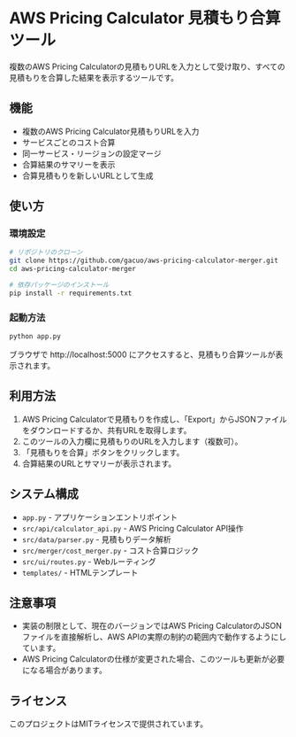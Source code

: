 # AWS Pricing Calculator 見積もり合算ツール

複数のAWS Pricing Calculatorの見積もりURLを入力として受け取り、すべての見積もりを合算した結果を表示するツールです。

## 機能

- 複数のAWS Pricing Calculator見積もりURLを入力
- サービスごとのコスト合算
- 同一サービス・リージョンの設定マージ
- 合算結果のサマリーを表示
- 合算見積もりを新しいURLとして生成

## 使い方

### 環境設定

```bash
# リポジトリのクローン
git clone https://github.com/gacuo/aws-pricing-calculator-merger.git
cd aws-pricing-calculator-merger

# 依存パッケージのインストール
pip install -r requirements.txt
```

### 起動方法

```bash
python app.py
```

ブラウザで http://localhost:5000 にアクセスすると、見積もり合算ツールが表示されます。

## 利用方法

1. AWS Pricing Calculatorで見積もりを作成し、「Export」からJSONファイルをダウンロードするか、共有URLを取得します。
2. このツールの入力欄に見積もりのURLを入力します（複数可）。
3. 「見積もりを合算」ボタンをクリックします。
4. 合算結果のURLとサマリーが表示されます。

## システム構成

- `app.py` - アプリケーションエントリポイント
- `src/api/calculator_api.py` - AWS Pricing Calculator API操作
- `src/data/parser.py` - 見積もりデータ解析
- `src/merger/cost_merger.py` - コスト合算ロジック
- `src/ui/routes.py` - Webルーティング
- `templates/` - HTMLテンプレート

## 注意事項

- 実装の制限として、現在のバージョンではAWS Pricing CalculatorのJSONファイルを直接解析し、AWS APIの実際の制約の範囲内で動作するようにしています。
- AWS Pricing Calculatorの仕様が変更された場合、このツールも更新が必要になる場合があります。

## ライセンス

このプロジェクトはMITライセンスで提供されています。
